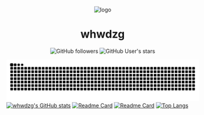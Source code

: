 <div align="center">
    <img align="center" src="https://avatars.githubusercontent.com/u/91038761?v=4" alt="logo" width="200">
    <h1 align="center">whwdzg</h1>
    </p>
    <img alt="GitHub followers" src="https://img.shields.io/github/followers/whwdzg">
    <img alt="GitHub User's stars" src="https://img.shields.io/github/stars/whwdzg">
    </br>
</div>

![](https://raw.githubusercontent.com/whwdzg/whwdzg/output/github-contribution-grid-snake.svg)
[![whwdzg's GitHub stats](https://github-readme-stats.vercel.app/api?username=whwdzg)](https://github.com/anuraghazra/github-readme-stats)
[![Readme Card](https://github-readme-stats.vercel.app/api/pin/?username=whwdzg&repo=whwdzg.github.io)](https://github.com/anuraghazra/github-readme-stats)
[![Readme Card](https://github-readme-stats.vercel.app/api/pin/?username=whwdzg&repo=whwdzg-s_recipe)](https://github.com/anuraghazra/github-readme-stats)
[![Top Langs](https://github-readme-stats.vercel.app/api/top-langs/?username=whwdzg)](https://github.com/anuraghazra/github-readme-stats)
